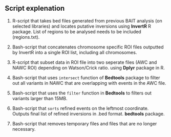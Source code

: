 ## Script explenation

01. R-script that takes bed files generated from previous BAIT analysis (on selected libraries) and locates putative inversions using **InvertR** R package. List of regions to be analysed needs to be included (regions.txt).

02.  Bash-script that concatenates chromosome specific ROI files outputted by InvertR into a single ROI list, including all chromosomes.

03.  R-script that subset data in ROI file into two seperate files (AWC and NAWC ROI) depending on Watson/Crick ratio. using **Dplyr** package in R.

04. Bash-script that uses `intersect` function of **Bedtools** package to filter out all variants in NAWC that are overlapping with events in the AWC file.

05. Bash-script that uses the `filter` function in **Bedtools** to filters out variants larger than 15MB. 

06. Bash-script that `sorts` refined events on the leftmost coordinate. Outputs final list of refined inversions in .bed format. **bedtools** package.

07. Bash-script that removes temporary files and files that are no longer necessary. 